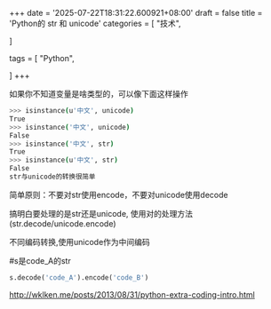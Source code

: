 +++
date = '2025-07-22T18:31:22.600921+08:00'
draft = false
title = 'Python的 str 和 unicode'
categories = [
    "技术",

]

tags = [
    "Python",

]
+++

如果你不知道变量是啥类型的，可以像下面这样操作

```bash
>>> isinstance(u'中文', unicode)
True
>>> isinstance('中文', unicode)
False
>>> isinstance('中文', str)
True
>>> isinstance(u'中文', str)
False
str与unicode的转换很简单
```

简单原则：不要对str使用encode，不要对unicode使用decode

搞明白要处理的是str还是unicode, 使用对的处理方法(str.decode/unicode.encode)

不同编码转换,使用unicode作为中间编码

#s是code\_A的str

```py
s.decode('code_A').encode('code_B')
```

<http://wklken.me/posts/2013/08/31/python-extra-coding-intro.html>

